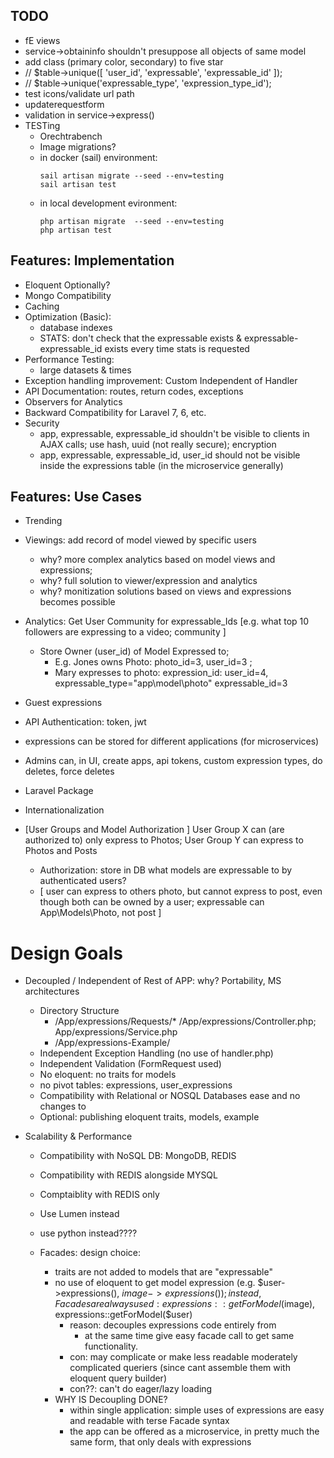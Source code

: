## TODO
- fE views
- service->obtaininfo shouldn't presuppose all objects of same model 
- add class (primary color, secondary) to five star
- // $table->unique([ 'user_id', 'expressable', 'expressable_id' ]);
- // $table->unique('expressable_type', 'expression_type_id');
- test icons/validate url path
- updaterequestform 
- validation in service->express()
- TESTing
    - Orechtrabench
    - Image migrations?
    - in docker (sail) environment:
        ```
        sail artisan migrate --seed --env=testing
        sail artisan test
        ```
    - in local development evironment:
        ```
        php artisan migrate  --seed --env=testing
        php artisan test
        ```
## Features: Implementation
- Eloquent Optionally?
- Mongo Compatibility
- Caching
- Optimization (Basic):
    - database indexes
    - STATS: don't check that the expressable exists & expressable-expressable_id exists every time stats is requested 
- Performance Testing:
    - large datasets & times
- Exception handling improvement: Custom Independent of Handler
- API Documentation: routes, return codes, exceptions
- Observers for Analytics
- Backward Compatibility for Laravel 7, 6, etc.
- Security
    - app, expressable, expressable_id shouldn't be visible to clients in AJAX calls; use hash, uuid (not really secure); encryption
    - app, expressable, expressable_id, user_id should not be visible inside the expressions table (in the microservice generally)

## Features: Use Cases
- Trending
- Viewings: add record of model viewed by specific users
    - why? more complex analytics based on model views and expressions;
    - why? full solution to viewer/expression and analytics
    - why? monitization solutions based on views and expressions becomes possible
- Analytics: Get User Community for expressable_Ids [e.g. what top 10 followers are expressing to a video; community ]
    - Store Owner (user_id) of Model Expressed to;
	    - E.g. Jones owns Photo: photo_id=3, user_id=3 ;
		- Mary expresses to photo:  expression_id: user_id=4, expressable_type="app\model\photo" expressable_id=3

- Guest expressions
- API Authentication: token, jwt
- expressions can be stored for different applications (for microservices)
- Admins can, in UI, create apps, api tokens, custom expression types, do deletes, force deletes

- Laravel Package

- Internationalization

- [User Groups and Model Authorization ] User Group X can (are authorized to) only express to Photos; User Group Y can express to Photos and Posts
    - Authorization: store in DB what models are expressable to by authenticated users?
    - [ user can express to others photo, but cannot express to post, even though both can be owned by a user; expressable can App\Models\Photo, not post ]


# Design Goals
- Decoupled / Independent of Rest of APP: why? Portability, MS architectures
    - Directory Structure
        - /App/expressions/Requests/* /App/expressions/Controller.php; App/expressions/Service.php
        - /App/expressions-Example/
    - Independent Exception Handling (no use of handler.php)
    - Independent Validation (FormRequest used)
    - No eloquent: no traits for models
    - no pivot tables: expressions, user_expressions
    - Compatibility with Relational or NOSQL Databases ease and no changes to
    - Optional: publishing eloquent traits, models, example

- Scalability & Performance
    - Compatibility with NoSQL DB: MongoDB, REDIS
    - Compatibility with REDIS alongside MYSQL
    - Comptaiblity with REDIS only
    - Use Lumen instead
    - use python instead????


    - Facades: design choice:
        - traits are not added to models that are "expressable"
        - no use of eloquent to get model expression (e.g. $user->expressions(), $image->expressions() ); instead, Facades are always used: expressions::getForModel($image), expressions::getForModel($user)
            - reason: decouples expressions code entirely from
                - at the same time give easy facade call to get same functionality.
            - con: may complicate or make less readable moderately complicated queriers (since cant assemble them with eloquent query builder)
            - con??: can't do eager/lazy loading
        - WHY IS Decoupling DONE?
            - within single application: simple uses of expressions are easy and readable with terse Facade syntax
            - the app can be offered as a microservice, in pretty much the same form, that only deals with expressions
